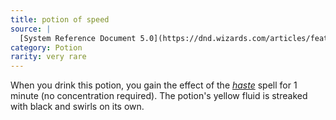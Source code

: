 ```yaml
---
title: potion of speed
source: |
  [System Reference Document 5.0](https://dnd.wizards.com/articles/features/systems-reference-document-srd)
category: Potion
rarity: very rare
---
```


When you drink this potion, you gain the effect of the [*haste*](/spells/haste/) spell for 1 minute (no concentration required). The potion's yellow fluid is streaked with black and swirls on its own.
